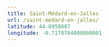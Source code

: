 ```yaml
---
title: Saint-Médard-en-Jalles
url: /saint-medard-en-jalles/
latitude: 44.8958887
longitude: -0.7170764000000001
---
```

